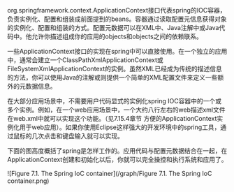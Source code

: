 org.springframework.context.ApplicationContext接口代表spring的IOC容器，负责实例化、配置和组装成前面提到的beans。容器通过读取配置元信息获得对象的实例化、配置和组装的方式。配置元数据可以在XML中、Java注解中或Java代码中。他允许你描述组成你的应用的objects和objects之间的依赖联系。

一些ApplicationContext接口的实现在spring中可以直接使用。在一个独立的应用中，通常会建立一个ClassPathXmlApplicationContext或FileSystemXmlApplicationContext的实例。虽然XML已经成为传统的描述信息的方法，你可以使用Java的注解或则提供一个简单的XML配置文件来定义一些额外的元数据信息。

在大部分应用场景中，不需要用户代码显式的实例化spring IOC容器中的一个或多个实例。例如，在一个web应用场景中，一个大约八行左右的web描述xml文件在web.xml中就可以实现这个功能。（见7.15.4章节 方便的ApplicationContext实例化用于web应用）。如果你使用Eclipse这样强大的开发环境中的spring工具，通过鼠标的几次点击和键盘输入就可以实现。

下面的图高度概括了spring是怎样工作的。应用代码与配置元数据结合在一起，在ApplicationContext创建和初始化以后，你就可以完全操控和执行系统和应用了。

![Figure 7.1. The Spring IoC container](/graph/Figure 7.1. The Spring IoC container.png)

